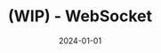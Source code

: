 ---
title: "(WIP) - WebSocket"
excerpt: ""

categories:
  - Protocol

toc: false
toc_sticky: false

date: 2024-01-01
last_modified_at: 2024-01-01
---